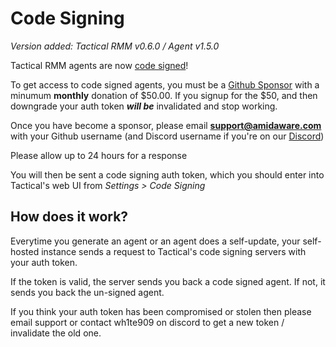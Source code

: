 # Code Signing

*Version added: Tactical RMM v0.6.0 / Agent v1.5.0*

Tactical RMM agents are now [code signed](https://comodosslstore.com/resources/what-is-microsoft-authenticode-code-signing-certificate/)!

To get access to code signed agents, you must be a [Github Sponsor](https://github.com/sponsors/wh1te909) with a minumum **monthly** donation of $50.00. If you signup for the $50, and then downgrade your auth token _**will be**_ invalidated and stop working.

Once you have become a sponsor, please email **support@amidaware.com** with your Github username (and Discord username if you're on our [Discord](https://discord.gg/upGTkWp))

Please allow up to 24 hours for a response

You will then be sent a code signing auth token, which you should enter into Tactical's web UI from *Settings > Code Signing*

## How does it work?

Everytime you generate an agent or an agent does a self-update, your self-hosted instance sends a request to Tactical's code signing servers with your auth token.

If the token is valid, the server sends you back a code signed agent. If not, it sends you back the un-signed agent.

If you think your auth token has been compromised or stolen then please email support or contact wh1te909 on discord to get a new token / invalidate the old one.
